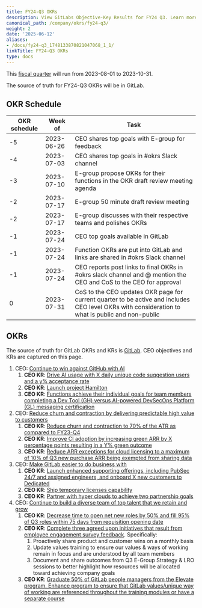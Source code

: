 ```yaml
---
title: FY24-Q3 OKRs
description: View GitLabs Objective-Key Results for FY24 Q3. Learn more here!
canonical_path: /company/okrs/fy24-q3/
weight: 2
date: '2025-06-12'
aliases:
- /docs/fy24-q3_1748133870821047068_1_1/
linkTitle: FY24-Q3 OKRs
type: docs
---
```


This [fiscal quarter](/handbook/finance/#fiscal-year) will run from 2023-08-01 to 2023-10-31.

The source of truth for FY24-Q3 OKRs will be in GitLab.

## OKR Schedule

| OKR schedule | Week of | Task |
| ------ | ------ | ------ |
| -5 | 2023-06-26 | CEO shares top goals with E-group for feedback |
| -4 | 2023-07-03 | CEO shares top goals in #okrs Slack channel |
| -3 | 2023-07-10 | E-group propose OKRs for their functions in the OKR draft review meeting agenda |
| -2 | 2023-07-17 | E-group 50 minute draft review meeting |
| -2 | 2023-07-17 | E-group discusses with their respective teams and polishes OKRs |
| -1 | 2023-07-24 | CEO top goals available in GitLab |
| -1 | 2023-07-24 | Function OKRs are put into GitLab and links are shared in #okrs Slack channel |
| -1 | 2023-07-24 | CEO reports post links to final OKRs in #okrs slack channel and @ mention the CEO and CoS to the CEO for approval |
| 0  | 2023-07-31 | CoS to the CEO updates OKR page for current quarter to be active and includes CEO level OKRs with consideration to what is public and non-public |

## OKRs

The source of truth for GitLab OKRs and KRs is [GitLab](https://gitlab.com/gitlab-com/gitlab-OKRs/-/issues/?sort=created_date&state=opened&type%5B%5D=key_result&label_name%5B%5D=CEO%20OKR&first_page_size=20). CEO objectives and KRs are captured on this page.

1. CEO: [Continue to win against GitHub with AI](https://gitlab.com/gitlab-com/gitlab-OKRs/-/work_items/3724)
   1. **CEO KR**: [Drive AI usage with X daily unique code suggestion users and a y% acceptance rate](https://gitlab.com/gitlab-com/gitlab-OKRs/-/work_items/3728)
   1. **CEO KR**: [Launch project Hamilton](https://gitlab.com/gitlab-com/gitlab-OKRs/-/work_items/3729)
   1. **CEO KR**: [Functions achieve their individual goals for team members completing a Dev Tool (GH) versus AI-powered DevSecOps Platform (GL) messaging certification](https://gitlab.com/gitlab-com/gitlab-OKRs/-/work_items/3730)
1. CEO: [Reduce churn and contraction by delivering predictable high value to customers](https://gitlab.com/gitlab-com/gitlab-OKRs/-/work_items/3725)
   1. **CEO KR**: [Reduce churn and contraction to 70% of the ATR as compared to FY23-Q4](https://gitlab.com/gitlab-com/gitlab-OKRs/-/work_items/3731)
   1. **CEO KR**: [Improve CI adoption by increasing green ARR by X percentage points resulting in a Y% green outcome](https://gitlab.com/gitlab-com/gitlab-OKRs/-/work_items/3732)
   1. **CEO KR**: [Reduce ARR exceptions for cloud licensing to a maximum of 10% of Q3 new purchase ARR being exempted from sharing data](https://gitlab.com/gitlab-com/gitlab-OKRs/-/work_items/3733)
1. CEO: [Make GitLab easier to do business with](https://gitlab.com/gitlab-com/gitlab-OKRs/-/work_items/3726)
   1. **CEO KR**: [Launch enhanced supporting offerings, including PubSec 24/7 and assigned engineers, and onboard X new customers to Dedicated](https://gitlab.com/gitlab-com/gitlab-OKRs/-/work_items/3734)
   1. **CEO KR**: [Ship temporary licenses capability](https://gitlab.com/gitlab-com/gitlab-OKRs/-/work_items/3735)
   1. **CEO KR**: [Partner with hyper clouds to achieve two partnership goals](https://gitlab.com/gitlab-com/gitlab-OKRs/-/work_items/3736)
1. CEO: [Continue to build a diverse team of top talent that we retain and grow](https://gitlab.com/gitlab-com/gitlab-OKRs/-/work_items/3727)
   1. **CEO KR**: [Decrease time to open net new roles by 50% and fill 95% of Q3 roles within 75 days from requisition opening date](https://gitlab.com/gitlab-com/gitlab-OKRs/-/work_items/3737)
   1. **CEO KR**: [Complete three agreed upon initiatives that result from employee engagement survey feedback](https://gitlab.com/gitlab-com/gitlab-OKRs/-/work_items/3738). Specifically:
      1. Proactively share product and customer wins on a monthly basis
      1. Update values training to ensure our values & ways of working remain in focus and are understood by all team members
      1. Document and share outcomes from Q3 E-Group Strategy & LRO sessions to better highlight how resources will be allocated toward achieving company goals
   1. **CEO KR**: [Graduate 50% of GitLab people managers from the Elevate program. Enhance program to ensure that GitLab values/unique way of working are referenced throughout the training modules or have a separate course](https://gitlab.com/gitlab-com/gitlab-OKRs/-/work_items/3739)
